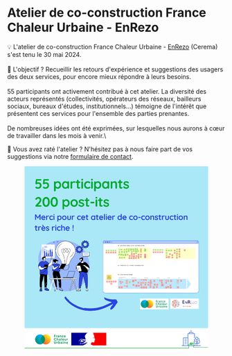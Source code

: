 # Atelier de co-construction France Chaleur Urbaine - EnRezo

💡 L'atelier de co-construction France Chaleur Urbaine - [EnRezo](https://reseaux-chaleur.cerema.fr/espace-documentaire/enrezo) (Cerema) s'est tenu le 30 mai 2024.\
\
🎯 L'objectif ? Recueillir les retours d'expérience et suggestions des usagers des deux services, pour encore mieux répondre à leurs besoins.\
\
55 participants ont activement contribué à cet atelier. La diversité des acteurs représentés (collectivités, opérateurs des réseaux, bailleurs sociaux, bureaux d'études, institutionnels...) témoigne de l'intérêt que présentent ces services pour l'ensemble des parties prenantes.\
\
De nombreuses idées ont été exprimées, sur lesquelles nous aurons à cœur de travailler dans les mois à venir.\


🤔 Vous avez raté l'atelier ? N'hésitez pas à nous faire part de vos suggestions via notre [formulaire de contact](/contact).

<figure><img src=".gitbook/assets/Modele post linkedin.png" alt=""><figcaption></figcaption></figure>
